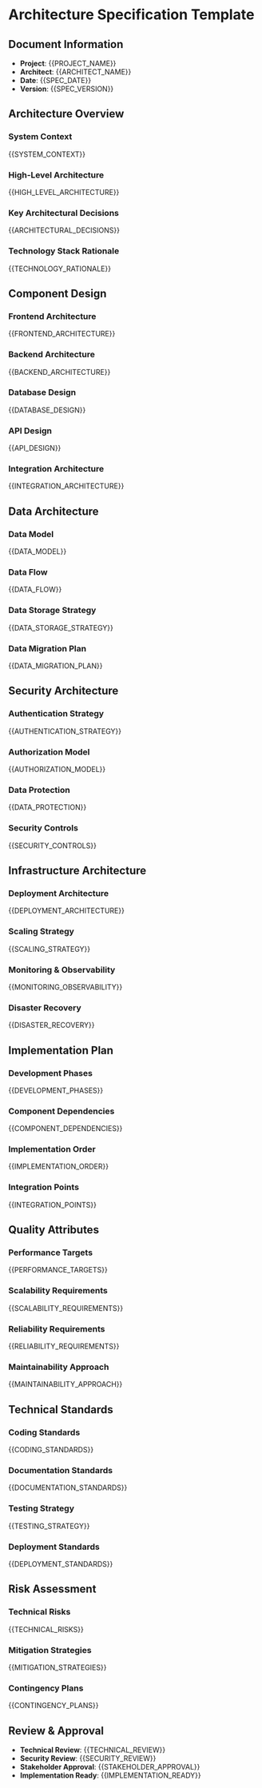 # Architecture Specification Template

## Document Information
- **Project**: {{PROJECT_NAME}}
- **Architect**: {{ARCHITECT_NAME}}
- **Date**: {{SPEC_DATE}}
- **Version**: {{SPEC_VERSION}}

## Architecture Overview
### System Context
{{SYSTEM_CONTEXT}}

### High-Level Architecture
{{HIGH_LEVEL_ARCHITECTURE}}

### Key Architectural Decisions
{{ARCHITECTURAL_DECISIONS}}

### Technology Stack Rationale
{{TECHNOLOGY_RATIONALE}}

## Component Design
### Frontend Architecture
{{FRONTEND_ARCHITECTURE}}

### Backend Architecture
{{BACKEND_ARCHITECTURE}}

### Database Design
{{DATABASE_DESIGN}}

### API Design
{{API_DESIGN}}

### Integration Architecture
{{INTEGRATION_ARCHITECTURE}}

## Data Architecture
### Data Model
{{DATA_MODEL}}

### Data Flow
{{DATA_FLOW}}

### Data Storage Strategy
{{DATA_STORAGE_STRATEGY}}

### Data Migration Plan
{{DATA_MIGRATION_PLAN}}

## Security Architecture
### Authentication Strategy
{{AUTHENTICATION_STRATEGY}}

### Authorization Model
{{AUTHORIZATION_MODEL}}

### Data Protection
{{DATA_PROTECTION}}

### Security Controls
{{SECURITY_CONTROLS}}

## Infrastructure Architecture
### Deployment Architecture
{{DEPLOYMENT_ARCHITECTURE}}

### Scaling Strategy
{{SCALING_STRATEGY}}

### Monitoring & Observability
{{MONITORING_OBSERVABILITY}}

### Disaster Recovery
{{DISASTER_RECOVERY}}

## Implementation Plan
### Development Phases
{{DEVELOPMENT_PHASES}}

### Component Dependencies
{{COMPONENT_DEPENDENCIES}}

### Implementation Order
{{IMPLEMENTATION_ORDER}}

### Integration Points
{{INTEGRATION_POINTS}}

## Quality Attributes
### Performance Targets
{{PERFORMANCE_TARGETS}}

### Scalability Requirements
{{SCALABILITY_REQUIREMENTS}}

### Reliability Requirements
{{RELIABILITY_REQUIREMENTS}}

### Maintainability Approach
{{MAINTAINABILITY_APPROACH}}

## Technical Standards
### Coding Standards
{{CODING_STANDARDS}}

### Documentation Standards
{{DOCUMENTATION_STANDARDS}}

### Testing Strategy
{{TESTING_STRATEGY}}

### Deployment Standards
{{DEPLOYMENT_STANDARDS}}

## Risk Assessment
### Technical Risks
{{TECHNICAL_RISKS}}

### Mitigation Strategies
{{MITIGATION_STRATEGIES}}

### Contingency Plans
{{CONTINGENCY_PLANS}}

## Review & Approval
- **Technical Review**: {{TECHNICAL_REVIEW}}
- **Security Review**: {{SECURITY_REVIEW}}
- **Stakeholder Approval**: {{STAKEHOLDER_APPROVAL}}
- **Implementation Ready**: {{IMPLEMENTATION_READY}}